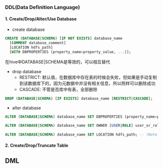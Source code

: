 

### DDL(Data Definition Language)
#### 1. Create/Drop/Alter/Use Database
- create database
```sql
CREATE (DATABASE|SCHEMA) [IF NOT EXISTS] database_name
  [COMMENT database_comment]
  [LOCATION hdfs_path]
  [WITH DBPROPERTIES (property_name=property_value, ...)];
```
在hive中DATABASE|SCHEMA是等效的，可以相互替代
- drop database
    - RESTRICT: 默认值，在数据库中存在表的时候会失败，但如果是手动复制到该数据库下的，因为元数据中并没有相关信息，所以照样可以删除成功
    - CASCADE: 不管是否库中有表，全部删除
```sql
DROP (DATABASE|SCHEMA) [IF EXISTS] database_name [RESTRICT|CASCADE];
```
- alter database
```sql
ALTER (DATABASE|SCHEMA) database_name SET DBPROPERTIES (property_name=property_value, ...);   -- (Note: SCHEMA added in Hive 0.14.0)
 
ALTER (DATABASE|SCHEMA) database_name SET OWNER [USER|ROLE] user_or_role;   -- (Note: Hive 0.13.0 and later; SCHEMA added in Hive 0.14.0)
  
ALTER (DATABASE|SCHEMA) database_name SET LOCATION hdfs_path; -- (Note: Hive 2.2.1, 2.4.0 and later)
```
#### 2. Create/Drop/Truncate Table


## DML